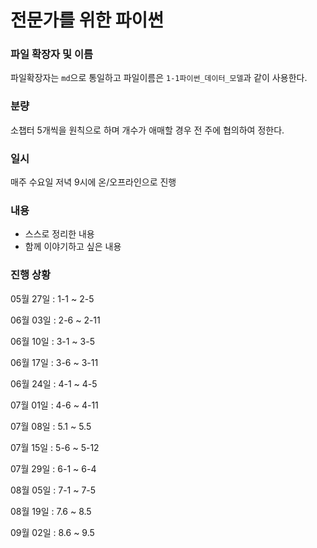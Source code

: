 # 전문가를 위한 파이썬

### 파일 확장자 및 이름

파일확장자는 `md`으로 통일하고 파일이름은 `1-1파이썬_데이터_모델`과 같이 사용한다.

### 분량

소챕터 5개씩을 원칙으로 하며 개수가 애매할 경우 전 주에 협의하여 정한다.

### 일시

매주 수요일 저녁 9시에 온/오프라인으로 진행

### 내용

- 스스로 정리한 내용
- 함께 이야기하고 싶은 내용

### 진행 상황

05월 27일 : 1-1 ~ 2-5

06월 03일 : 2-6 ~ 2-11

06월 10일 : 3-1 ~ 3-5

06월 17일 : 3-6 ~ 3-11

06월 24일 : 4-1 ~ 4-5

07월 01일 : 4-6 ~ 4-11

07월 08일 : 5.1 ~ 5.5

07월 15일 : 5-6 ~ 5-12

07월 29일 : 6-1 ~ 6-4

08월 05일 : 7-1 ~ 7-5

08월 19일 : 7.6 ~ 8.5

09월 02일 : 8.6 ~ 9.5